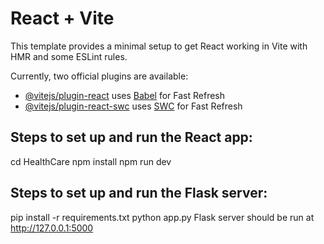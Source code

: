 # React + Vite

This template provides a minimal setup to get React working in Vite with HMR and some ESLint rules.

Currently, two official plugins are available:

- [@vitejs/plugin-react](https://github.com/vitejs/vite-plugin-react/blob/main/packages/plugin-react/README.md) uses [Babel](https://babeljs.io/) for Fast Refresh
- [@vitejs/plugin-react-swc](https://github.com/vitejs/vite-plugin-react-swc) uses [SWC](https://swc.rs/) for Fast Refresh


## Steps to set up and run the React app:
cd HealthCare
npm install
npm run dev

## Steps to set up and run the Flask server:
pip install -r requirements.txt
python app.py
Flask server should be run at http://127.0.0.1:5000

